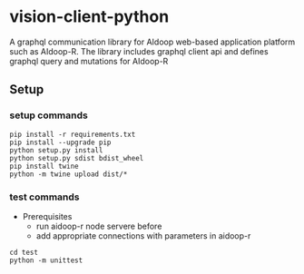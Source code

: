 # vision-client-python
A graphql communication library for AIdoop web-based application platform such as AIdoop-R.
The library includes graphql client api and defines graphql query and mutations for AIdoop-R

## Setup
### setup commands
```
pip install -r requirements.txt
pip install --upgrade pip
python setup.py install
python setup.py sdist bdist_wheel
pip install twine
python -m twine upload dist/*
``` 

### test commands
- Prerequisites
  - run aidoop-r node servere before 
  - add appropriate connections with parameters in aidoop-r
```
cd test
python -m unittest 
```
